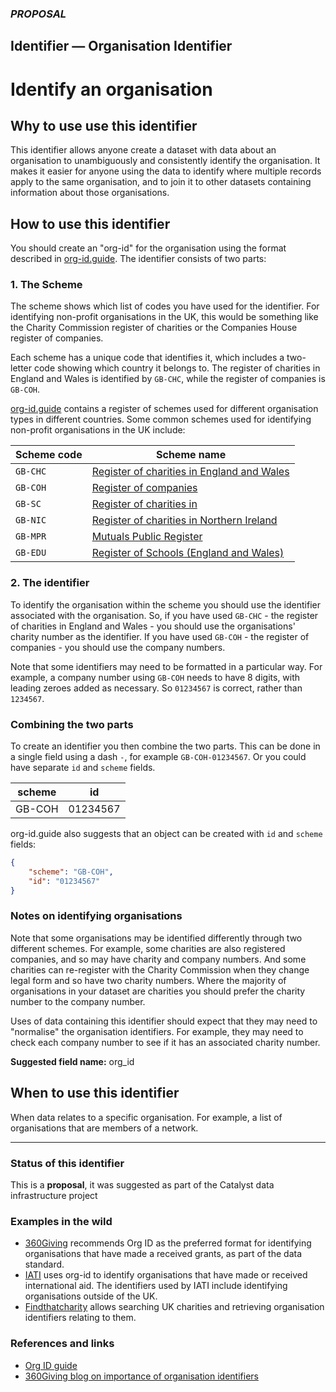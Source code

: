 ### _PROPOSAL_
## Identifier — Organisation Identifier

# Identify an organisation

## Why to use use this identifier

This identifier allows anyone create a dataset with data about an organisation to unambiguously and consistently identify the organisation. It makes it easier for anyone using the data to identify where multiple records apply to the same organisation, and to join it to other datasets containing information about those organisations.

## How to use this identifier

You should create an "org-id" for the organisation using the format described in [org-id.guide](http://org-id.guide/about). The identifier consists of two parts:

### 1. The Scheme

The scheme shows which list of codes you have used for the identifier. For identifying non-profit organisations in the UK, this would be something like the Charity Commission register of charities or the Companies House register of companies.

Each scheme has a unique code that identifies it, which includes a two-letter code showing which country it belongs to. The register of charities in England and Wales is identified by `GB-CHC`, while the register of companies is `GB-COH`.

[org-id.guide](http://org-id.guide/) contains a register of schemes used for different organisation types in different countries. Some common schemes used for identifying non-profit organisations in the UK include:

| Scheme code | Scheme name |
| ----------- | ----------- |
| `GB-CHC`    | [Register of charities in England and Wales](http://org-id.guide/list/GB-CHC) |
| `GB-COH`    | [Register of companies](http://org-id.guide/list/GB-COH) |
| `GB-SC`     | [Register of charities in ](http://org-id.guide/list/GB-SC) |
| `GB-NIC`    | [Register of charities in Northern Ireland](http://org-id.guide/list/GB-NIC) |
| `GB-MPR`    | [Mutuals Public Register](http://org-id.guide/list/GB-MPR) | 
| `GB-EDU`    | [Register of Schools (England and Wales)](http://org-id.guide/list/GB-EDU) |

### 2. The identifier

To identify the organisation within the scheme you should use the identifier associated with the organisation. So, if you have used `GB-CHC` - the register of charities in England and Wales - you should use the organisations' charity number as the identifier. If you have used `GB-COH` - the register of companies - you should use the company numbers.

Note that some identifiers may need to be formatted in a particular way. For example, a company number using `GB-COH` needs to have 8 digits, with leading zeroes added as necessary. So `01234567` is correct, rather than `1234567`.

### Combining the two parts

To create an identifier you then combine the two parts. This can be done in a single field using a dash `-`, for example `GB-COH-01234567`. Or you could have separate `id` and `scheme` fields.

| scheme | id       |
| ------ | -------- |
| GB-COH | 01234567 |

org-id.guide also suggests that an object can be created with `id` and `scheme` fields:

```json
{
    "scheme": "GB-COH",
    "id": "01234567"
}
```

### Notes on identifying organisations

Note that some organisations may be identified differently through two different schemes. For example, some charities are also registered companies, and so may have charity and company numbers. And some charities can re-register with the Charity Commission when they change legal form and so have two charity numbers. Where the majority of organisations in your dataset are charities you should prefer the charity number to the company number.

Uses of data containing this identifier should expect that they may need to "normalise" the organisation identifiers. For example, they may need to check each company number to see if it has an associated charity number.

**Suggested field name:** org_id

## When to use this identifier

When data relates to a specific organisation. For example, a list of organisations that are members of a network.

---

### Status of this identifier

This is a **proposal**, it was suggested as part of the Catalyst data infrastructure project

### Examples in the wild

* [360Giving](http://standard.threesixtygiving.org/en/latest/identifiers/#organisation-identifier) recommends Org ID as the preferred format for identifying organisations that have made a received grants, as part of the data standard.
* [IATI](http://reference.iatistandard.org/203/organisation-standard/iati-organisations/iati-organisation/organisation-identifier/) uses org-id to identify organisations that have made or received international aid. The identifiers used by IATI include identifying organisations outside of the UK.
* [Findthatcharity](https://findthatcharity.uk/) allows searching UK charities and retrieving organisation identifiers relating to them.

### References and links

* [Org ID guide](http://org-id.guide/)
* [360Giving blog on importance of organisation identifiers](https://www.threesixtygiving.org/2018/05/14/organisation-identifiers-matter-lessons-healthcare-sector/)

